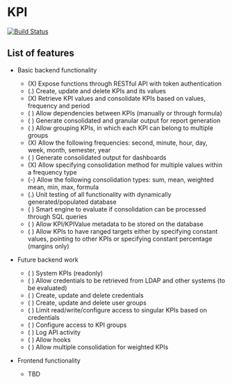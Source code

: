# KPI

[![Build Status](https://travis-ci.org/eduardostarling/kpi.svg?branch=master)](https://travis-ci.org/eduardostarling/kpi)

## List of features

* Basic backend functionality
    * (X) Expose functions through RESTful API with token authentication
    * (.) Create, update and delete KPIs and its values
    * (X) Retrieve KPI values and consolidate KPIs based on values, frequency and period
    * ( ) Allow dependencies between KPIs (manually or through formula)
    * ( ) Generate consolidated and granular output for report generation
    * ( ) Allow grouping KPIs, in which each KPI can belong to multiple groups
    * (X) Allow the following frequencies: second, minute, hour, day, week, month, semester, year
    * ( ) Generate consolidated output for dashboards
    * (X) Allow specifying consolidation method for multiple values within a frequency type
    * (-) Allow the following consolidation types: sum, mean, weighted mean, min, max, formula
    * (.) Unit testing of all functionality with dynamically generated/populated database
    * ( ) Smart engine to evaluate if consolidation can be processed through SQL queries
    * ( ) Allow KPI/KPIValue metadata to be stored on the database
    * ( ) Allow KPIs to have ranged targets either by specifying constant values, pointing to other KPIs or specifying constant percentage (margins only)
    
* Future backend work
    * ( ) System KPIs (readonly)
    * ( ) Allow credentials to be retrieved from LDAP and other systems (to be evaluated)
    * ( ) Create, update and delete credentials
    * ( ) Create, update and delete user groups
    * ( ) Limit read/write/configure access to singular KPIs based on credentials
    * ( ) Configure access to KPI groups
    * ( ) Log API activity
    * ( ) Allow hooks
    * ( ) Allow multiple consolidation for weighted KPIs

* Frontend functionality
    * TBD
